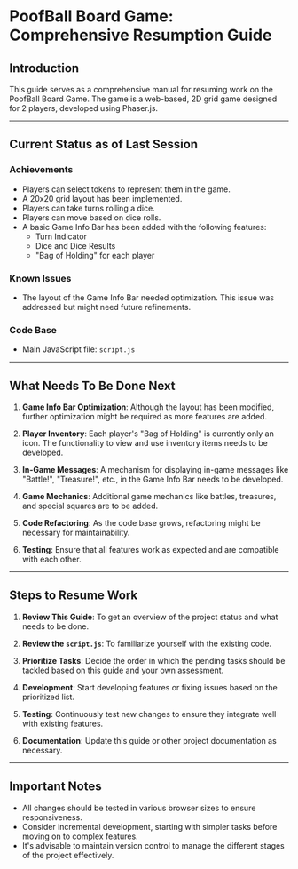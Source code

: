 
# PoofBall Board Game: Comprehensive Resumption Guide

## Introduction

This guide serves as a comprehensive manual for resuming work on the PoofBall Board Game. The game is a web-based, 2D grid game designed for 2 players, developed using Phaser.js.

---

## Current Status as of Last Session

### Achievements

- Players can select tokens to represent them in the game.
- A 20x20 grid layout has been implemented.
- Players can take turns rolling a dice.
- Players can move based on dice rolls.
- A basic Game Info Bar has been added with the following features:
    - Turn Indicator
    - Dice and Dice Results
    - "Bag of Holding" for each player

### Known Issues

- The layout of the Game Info Bar needed optimization. This issue was addressed but might need future refinements.

### Code Base

- Main JavaScript file: `script.js`

---

## What Needs To Be Done Next

1. **Game Info Bar Optimization**: Although the layout has been modified, further optimization might be required as more features are added.

2. **Player Inventory**: Each player's "Bag of Holding" is currently only an icon. The functionality to view and use inventory items needs to be developed.

3. **In-Game Messages**: A mechanism for displaying in-game messages like "Battle!", "Treasure!", etc., in the Game Info Bar needs to be developed.

4. **Game Mechanics**: Additional game mechanics like battles, treasures, and special squares are to be added.

5. **Code Refactoring**: As the code base grows, refactoring might be necessary for maintainability.

6. **Testing**: Ensure that all features work as expected and are compatible with each other.

---

## Steps to Resume Work

1. **Review This Guide**: To get an overview of the project status and what needs to be done.

2. **Review the `script.js`**: To familiarize yourself with the existing code.

3. **Prioritize Tasks**: Decide the order in which the pending tasks should be tackled based on this guide and your own assessment.

4. **Development**: Start developing features or fixing issues based on the prioritized list.

5. **Testing**: Continuously test new changes to ensure they integrate well with existing features.

6. **Documentation**: Update this guide or other project documentation as necessary.

---

## Important Notes

- All changes should be tested in various browser sizes to ensure responsiveness.
- Consider incremental development, starting with simpler tasks before moving on to complex features.
- It's advisable to maintain version control to manage the different stages of the project effectively.

